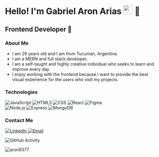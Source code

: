 <h1>Hello! I'm Gabriel Aron Arias <img src="https://raw.githubusercontent.com/iampavangandhi/iampavangandhi/master/gifs/Hi.gif" width="30px"> 🚀</h1>
<h2>Frontend Developer 🎨</h2>

### About Me
- I am 29 years old and I am from Tucuman, Argentina.
- I am a MERN and  full stack developer.
- I am a self-taught and highly creative individual who seeks to learn and improve every day.
- I enjoy working with the frontend because I want to provide the best visual experience for the users who visit my projects.

### Technologies
  ![JavaScript](https://img.shields.io/badge/-JavaScript-333333?style=flat&logo=javascript)
  ![HTML5](https://img.shields.io/badge/-HTML5-333333?style=flat&logo=HTML5)
  ![CSS](https://img.shields.io/badge/-CSS-333333?style=flat&logo=CSS3&logoColor=1572B6)
  ![React](https://img.shields.io/badge/-React-333333?style=flat&logo=react)
  ![Figma](https://img.shields.io/badge/-Figma-333333?style=flat&logo=figma)
  <br/>
  ![Node.js](https://img.shields.io/badge/-Node.js-333333?style=flat&logo=node.js)
  ![Express](https://img.shields.io/badge/-Express-333333?style=flat&logo=express)
  ![MongoDB](https://img.shields.io/badge/-MongoDB-333333?style=flat&logo=MongoDB)

### Contact Me
<a href="www.linkedin.com/in/gabriel-aron-arias/">
  <img alt="LinkedIn" src="https://img.shields.io/badge/LinkedIn-Gabriel%20Aron%20Arias-blue?style=flat-square&logo=linkedin">
</a>
<a href="aron9377@gmail.com"><img alt="Email" src="https://img.shields.io/badge/Gmail-Aron9377@gmail.com-blue?style=flat-square&logo=gmail"></a>  

![GitHub Activity](https://github-readme-stats.vercel.app/api?username=Aron9377&show_icons=true)

<p align="left"> <img src="https://komarev.com/ghpvc/?username=Aron9377&label=Profile%20views&color=0e75b6&style=flat" alt="aron9377" /> </p>
